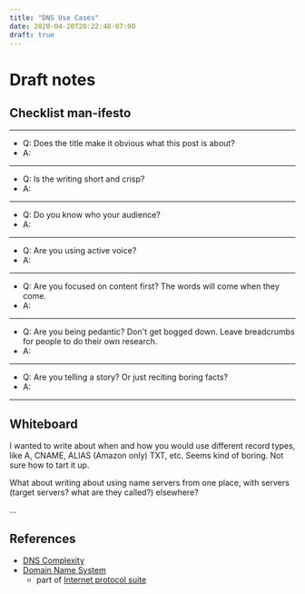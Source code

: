 ```yaml
---
title: "DNS Use Cases"
date: 2020-04-20T20:22:48-07:00
draft: true
---
```


# Draft notes

## Checklist man-ifesto
---

* Q: Does the title make it obvious what this post is about?
* A:

---
* Q: Is the writing short and crisp?
* A:

---
* Q: Do you know who your audience?
* A:

---
* Q: Are you using active voice?
* A:

---
* Q: Are you focused on content first? The words will come when they come.
* A:

---
* Q: Are you being pedantic? Don't get bogged down. Leave breadcrumbs for people to do their own research.
* A:

---
* Q: Are you telling a story? Or just reciting boring facts?
* A:

---
## Whiteboard

I wanted to write about when and how you would use different record types, like A, CNAME, ALIAS (Amazon only) TXT, etc. Seems kind of boring. Not sure how to tart it up.

What about writing about using name servers from one place, with servers (target servers? what are they called?) elsewhere?

...

## References

* [DNS Complexity](https://queue.acm.org/detail.cfm?id=1242499)
* [Domain Name System](https://en.wikipedia.org/wiki/Domain_Name_System)
  * part of [Internet protocol suite](https://en.wikipedia.org/wiki/Internet_protocol_suite)

<!--

# Some DNS Use Cases

At different times you may need different

-->
